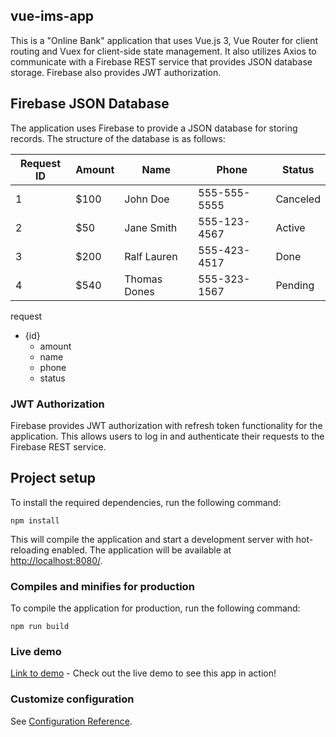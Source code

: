 ## vue-ims-app

This is a "Online Bank" application that uses Vue.js 3, Vue Router for client routing and Vuex for client-side state management. It also utilizes Axios to communicate with a Firebase REST service that provides JSON database storage. Firebase also provides JWT authorization.

## Firebase JSON Database

The application uses Firebase to provide a JSON database for storing records. The structure of the database is as follows:

| Request ID | Amount | Name | Phone | Status |
|------------|--------|------|-------|--------|
| 1          | $100   | John Doe | 555-555-5555 | Canceled |
| 2          | $50    | Jane Smith | 555-123-4567 | Active |
| 3          | $200    | Ralf Lauren | 555-423-4517 | Done |
| 4          | $540    | Thomas Dones | 555-323-1567 | Pending |


request
  - {id}
    - amount
    - name
    - phone
    - status
    
### JWT Authorization

Firebase provides JWT authorization with refresh token functionality for the application. 
This allows users to log in and authenticate their requests to the Firebase REST service.

## Project setup

To install the required dependencies, run the following command:

```
npm install
```

This will compile the application and start a development server with hot-reloading enabled. The application will be available at [http://localhost:8080/](http://localhost:8080/).

### Compiles and minifies for production

To compile the application for production, run the following command:

```
npm run build
```

### Live demo

[Link to demo](https://don1k1337.github.io/vue-ims) - Check out the live demo to see this app in action!

### Customize configuration
See [Configuration Reference](https://cli.vuejs.org/config/).


